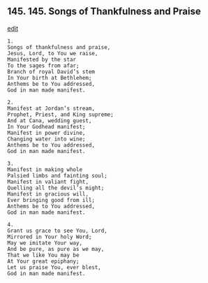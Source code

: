 
## 145.  145. Songs of Thankfulness and Praise
[edit](https://docs.google.com/document/d/1sJ%2D3qKobXMKIgV2344aJ6BTtPAx46WXg/edit?mode=html)






    1.
    Songs of thankfulness and praise,
    Jesus, Lord, to You we raise,
    Manifested by the star
    To the sages from afar;
    Branch of royal David’s stem
    In Your birth at Bethlehem;
    Anthems be to You addressed,
    God in man made manifest.

    2.
    Manifest at Jordan’s stream,
    Prophet, Priest, and King supreme;
    And at Cana, wedding guest,
    In Your Godhead manifest;
    Manifest in power divine,
    Changing water into wine;
    Anthems be to You addressed,
    God in man made manifest.

    3.
    Manifest in making whole
    Palsied limbs and fainting soul;
    Manifest in valiant fight,
    Quelling all the devil’s might;
    Manifest in gracious will,
    Ever bringing good from ill;
    Anthems be to You addressed,
    God in man made manifest.

    4.
    Grant us grace to see You, Lord,
    Mirrored in Your holy Word;
    May we imitate Your way,
    And be pure, as pure as we may,
    That we like You may be
    At Your great epiphany;
    Let us praise You, ever blest,
    God in man made manifest.
